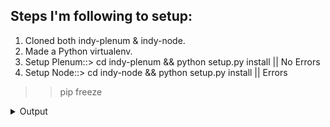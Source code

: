 ## Steps I'm following to setup:

1. Cloned both indy-plenum & indy-node.
2. Made a Python virtualenv.
3. Setup Plenum::> cd indy-plenum && python setup.py install   || No Errors
4. Setup Node::> cd indy-node && python setup.py install   || Errors

>> pip freeze
<details>
<summary>Output</summary>

```
base58==2.1.1
Cython==3.0.6
distro==1.8.0
flake8==6.1.0
importlib-metadata==3.10.1
# Editable install with no version control (indy-node==1.13.2rc6)
-e /home/psychopunk_sage/Hyperledger/Indy/.direnv/python-3.9.0/lib/python3.9/site-packages/indy_node-1.13.2rc6-py3.9.egg
indy-plenum==1.13.1rc4
-e git+https://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@github.com/PsychoPunkSage/indy-vdr.git@71c769768a730c34cb98b10ecd00f3cdb11daf74#egg=indy_vdr&subdirectory=wrappers/python
iniconfig==2.0.0
ioflo==2.0.2
jsonpickle==3.0.2
leveldb==0.201
libnacl==1.6.1
mccabe==0.7.0
msgpack-python==0.5.6
orderedset==2.0.3
packaging==23.2
pluggy==1.3.0
portalocker==2.8.2
prompt-toolkit==3.0.39
psutil==5.9.6
pycodestyle==2.11.1
pyflakes==3.1.0
Pympler==0.8
python-dateutil==2.8.2
python-ursa==0.1.1
pyzmq==22.3.0
rlp==0.6.0
semver==2.13.0
sha3==0.2.1
six==1.16.0
sortedcontainers==1.5.7
timeout-decorator==0.5.0
tomli==2.0.1
ujson==1.33
wcwidth==0.2.9
zipp==3.17.0
zmq==0.0.0
```

</details>
